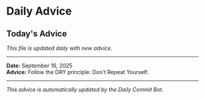 # Daily Advice

## Today's Advice
*This file is updated daily with new advice.*

---

**Date:** September 16, 2025  
**Advice:** Follow the DRY principle: Don't Repeat Yourself.

---

*This advice is automatically updated by the Daily Commit Bot.*
